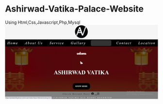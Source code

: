 # Ashirwad-Vatika-Palace-Website
 Using Html,Css,Javascript,Php,Mysql
![](https://github.com/iamketan56/Ashirwad-Vatika-Palace-Website/blob/master/homepage.PNG)
